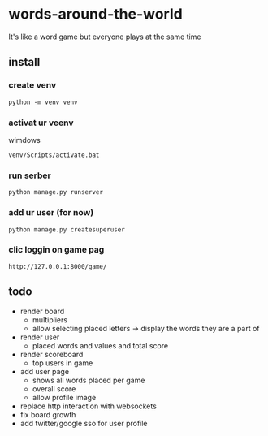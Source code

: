 # words-around-the-world
It's like a word game but everyone plays at the same time

## install
### create venv
```
python -m venv venv
```

### activat ur veenv
wimdows
```
venv/Scripts/activate.bat
```

### run serber
```
python manage.py runserver
```

### add ur user (for now)
```
python manage.py createsuperuser
```

### clic loggin on game pag
```
http://127.0.0.1:8000/game/
```

## todo
- render board
  - multipliers
  - allow selecting placed letters -> display the words they are a part of
- render user
  - placed words and values and total score
- render scoreboard
  - top users in game
- add user page
  - shows all words placed per game
  - overall score
  - allow profile image
- replace http interaction with websockets
- fix board growth
- add twitter/google sso for user profile